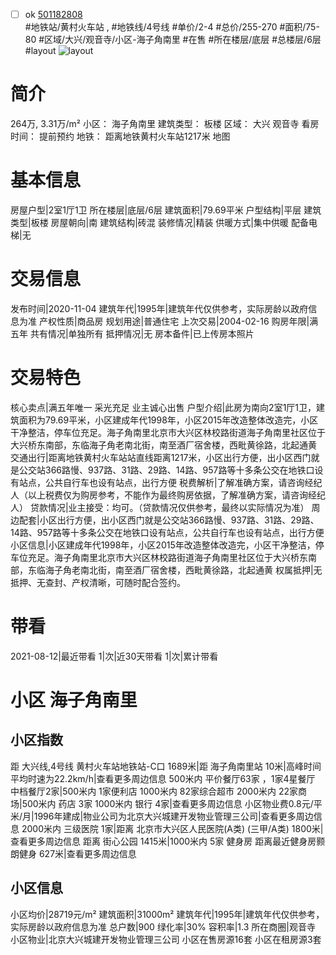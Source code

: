 - [ ] ok [501182808](https://bj.5i5j.com/ershoufang/501182808.html)  
 #地铁站/黄村火车站 ,  #地铁线/4号线
#单价/2-4 #总价/255-270 #面积/75-80   #区域/大兴/观音寺/小区-海子角南里 #在售 #所在楼层/底层 #总楼层/6层 #layout 
![layout](http://image2a.5i5j.com/bdir/layout/bbccd3267753492aa8e6d99fb8198185.png_P5.jpg) 
# 简介 
 264万,  3.31万/m² 
小区： 海子角南里
建筑类型： 板楼
区域： 大兴 观音寺
看房时间： 提前预约
地铁： 距离地铁黄村火车站1217米 地图
# 基本信息 
 房屋户型|2室1厅1卫
所在楼层|底层/6层
建筑面积|79.69平米
户型结构|平层
建筑类型|板楼
房屋朝向|南
建筑结构|砖混
装修情况|精装
供暖方式|集中供暖
配备电梯|无
# 交易信息 
 发布时间|2020-11-04
建筑年代|1995年|建筑年代仅供参考，实际房龄以政府信息为准
产权性质|商品房
规划用途|普通住宅
上次交易|2004-02-16
购房年限|满五年
共有情况|单独所有
抵押情况|无
房本备件|已上传房本照片
# 交易特色 
 核心卖点|满五年唯一 采光充足 业主诚心出售
户型介绍|此房为南向2室1厅1卫，建筑面积为79.69平米，小区建成年代1998年，小区2015年改造整体改造完，小区干净整洁，停车位充足。海子角南里北京市大兴区林校路街道海子角南里社区位于大兴桥东南部，东临海子角老南北街，南至酒厂宿舍楼，西毗黄徐路，北起通黄
交通出行|距离地铁黄村火车站站直线距离1217米，小区出行方便，出小区西门就是公交站366路慢、937路、31路、29路、14路、957路等十多条公交在地铁口设有站点，公共自行车也设有站点，出行方便
税费解析|了解准确方案，请咨询经纪人（以上税费仅为购房参考，不能作为最终购房依据，了解准确方案，请咨询经纪人）
贷款情况|业主接受：均可。（贷款情况仅供参考，最终以实际情况为准）
周边配套|小区出行方便，出小区西门就是公交站366路慢、937路、31路、29路、14路、957路等十多条公交在地铁口设有站点，公共自行车也设有站点，出行方便
小区信息|小区建成年代1998年，小区2015年改造整体改造完，小区干净整洁，停车位充足。海子角南里北京市大兴区林校路街道海子角南里社区位于大兴桥东南部，东临海子角老南北街，南至酒厂宿舍楼，西毗黄徐路，北起通黄
权属抵押|无抵押、无查封、产权清晰，可随时配合签约。
# 带看 
 2021-08-12|最近带看	 1|次|近30天带看	 1|次|累计带看
# 小区 海子角南里
## 小区指数 
 距 大兴线,4号线 黄村火车站地铁站-C口 1689米|距 海子角南里站 10米|高峰时间平均时速为22.2km/h|查看更多周边信息
500米内 平价餐厅63家 ，1家4星餐厅
中档餐厅2家|500米内 1家便利店
1000米内 82家综合超市
2000米内 22家商场|500米内 药店 3家
1000米内 银行 4家|查看更多周边信息
小区物业费0.8元/平米/月|1996年建成|物业公司为北京大兴城建开发物业管理三公司|查看更多周边信息
2000米内 三级医院 1家|距离 北京市大兴区人民医院(A类) (三甲/A类) 1800米|查看更多周边信息
距离 街心公园 1415米|1000米内 5家 健身房
距离最近健身房颢朗健身 627米|查看更多周边信息
## 小区信息 
 小区均价|28719元/m²
建筑面积|31000m²
建筑年代|1995年|建筑年代仅供参考，实际房龄以政府信息为准
总户数|900
绿化率|30%
容积率|1.3
所在商圈|观音寺
小区物业|北京大兴城建开发物业管理三公司
小区在售房源16套
小区在租房源3套

